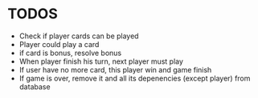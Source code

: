 TODOS
=====


* Check if player cards can be played
* Player could play a card
* if card is bonus, resolve bonus
* When player finish his turn, next player must play
* If user have no more card, this player win and game finish
* If game is over, remove it and all its depenencies (except player) from database
